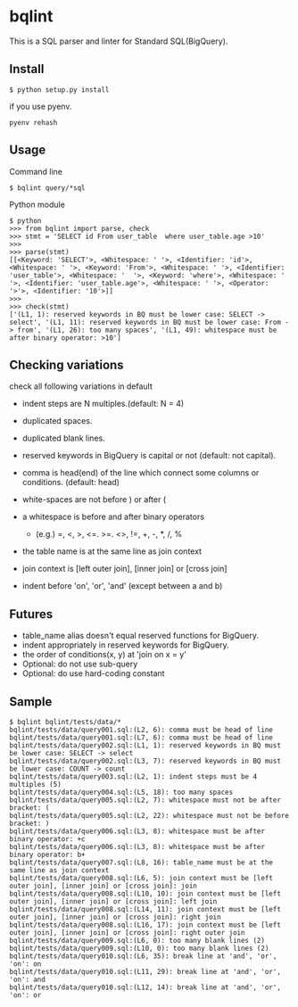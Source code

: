 # bqlint
This is a SQL parser and linter for Standard SQL(BigQuery).

## Install

```
$ python setup.py install
```

if you use pyenv.

```
pyenv rehash
```

## Usage

Command line

```
$ bqlint query/*sql
```

Python module

```
$ python
>>> from bqlint import parse, check
>>> stmt = 'SELECT id From user_table  where user_table.age >10'
>>>
>>> parse(stmt)
[[<Keyword: 'SELECT'>, <Whitespace: ' '>, <Identifier: 'id'>, <Whitespace: ' '>, <Keyword: 'From'>, <Whitespace: ' '>, <Identifier: 'user_table'>, <Whitespace: '  '>, <Keyword: 'where'>, <Whitespace: ' '>, <Identifier: 'user_table.age'>, <Whitespace: ' '>, <Operator: '>'>, <Identifier: '10'>]]
>>>
>>> check(stmt)
['(L1, 1): reserved keywords in BQ must be lower case: SELECT -> select', '(L1, 11): reserved keywords in BQ must be lower case: From -> from', '(L1, 26): too many spaces', '(L1, 49): whitespace must be after binary operator: >10']
```

## Checking variations

check all following variations in default

- indent steps are N multiples.(default: N = 4)

- duplicated spaces.

- duplicated blank lines.

- reserved keywords in BigQuery is capital or not (default: not capital).

- comma is head(end) of the line which connect some columns or conditions. (default: head)


- white-spaces are not before ) or after (

- a whitespace is before and after binary operators
  - (e.g.) =, <, >, <=. >=. <>, !=, +, -, *, /, %

- the table name is at the same line as join context

- join context is [left outer join], [inner join] or [cross join]

- indent before 'on', 'or', 'and' (except between a and b)

## Futures
- table_name alias doesn't equal reserved functions for BigQuery.
- indent appropriately in reserved keywords for BigQuery.
- the order of conditions(x, y) at 'join on x = y'
- Optional: do not use sub-query
- Optional: do use hard-coding constant

## Sample

```
$ bqlint bqlint/tests/data/*
bqlint/tests/data/query001.sql:(L2, 6): comma must be head of line
bqlint/tests/data/query001.sql:(L7, 6): comma must be head of line
bqlint/tests/data/query002.sql:(L1, 1): reserved keywords in BQ must be lower case: SELECT -> select
bqlint/tests/data/query002.sql:(L3, 7): reserved keywords in BQ must be lower case: COUNT -> count
bqlint/tests/data/query003.sql:(L2, 1): indent steps must be 4 multiples (5)
bqlint/tests/data/query004.sql:(L5, 18): too many spaces
bqlint/tests/data/query005.sql:(L2, 7): whitespace must not be after bracket: (
bqlint/tests/data/query005.sql:(L2, 22): whitespace must not be before bracket: )
bqlint/tests/data/query006.sql:(L3, 8): whitespace must be after binary operator: +c
bqlint/tests/data/query006.sql:(L3, 8): whitespace must be after binary operator: b+
bqlint/tests/data/query007.sql:(L8, 16): table_name must be at the same line as join context
bqlint/tests/data/query008.sql:(L6, 5): join context must be [left outer join], [inner join] or [cross join]: join
bqlint/tests/data/query008.sql:(L10, 10): join context must be [left outer join], [inner join] or [cross join]: left join
bqlint/tests/data/query008.sql:(L14, 11): join context must be [left outer join], [inner join] or [cross join]: right join
bqlint/tests/data/query008.sql:(L16, 17): join context must be [left outer join], [inner join] or [cross join]: right outer join
bqlint/tests/data/query009.sql:(L6, 0): too many blank lines (2)
bqlint/tests/data/query009.sql:(L10, 0): too many blank lines (2)
bqlint/tests/data/query010.sql:(L6, 35): break line at 'and', 'or', 'on': on
bqlint/tests/data/query010.sql:(L11, 29): break line at 'and', 'or', 'on': and
bqlint/tests/data/query010.sql:(L12, 14): break line at 'and', 'or', 'on': or
```
